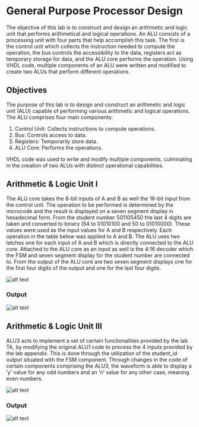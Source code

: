 # General Purpose Processor Design
The objective of this lab is to construct and design an arithmetic and logic unit that performs arithmetical and logical operations. An ALU consists of a processing unit with four parts that help accomplish this task. The first is the control unit which collects the instruction needed to compute the operation, the bus controls the accessibility to the data, registers act as temporary storage for data, and the ALU core performs the operation. Using VHDL code, multiple components of an ALU were written and modified to create two ALUs that perform different operations.

## Objectives

The purpose of this lab is to design and construct an arithmetic and logic unit (ALU) capable of performing various arithmetic and logical operations. The ALU comprises four main components:

1. Control Unit: Collects instructions to compute operations.
2. Bus: Controls access to data.
3. Registers: Temporarily store data.
5. ALU Core: Performs the operations.

VHDL code was used to write and modify multiple components, culminating in the creation of two ALUs with distinct operational capabilities.

## Arithmetic & Logic Unit I
The ALU core takes the 8-bit inputs of A and B as well the 16-bit input from the control unit. The operation to be performed is determined by the microcode and the result is displayed on a seven segment display in hexadecimal form. From the student number 501105450 the last 4 digits are taken and converted to binary (54 to 01010100 and 50 to 01010000). These values were used as the input values for A and B respectively. Each operation in the table below was applied to A and B. The ALU uses two latches one for each input of A and B which is directly connected to the ALU core. Attached to the ALU core as an input as well is the 4:16 decoder which the FSM and seven segment display for the student number are connected to. From the output of the ALU core are two seven segment displays one for the first four digits of the output and one for the last four digits.

![alt text](https://github.com/55-LM/ALU-Design/blob/main/Lab6_Schematic&Waveforms/alu1.png?raw=true)

### Output
![alt text](https://github.com/55-LM/ALU-Design/blob/main/Lab6_Schematic&Waveforms/alu1op.png?raw=true)

## Arithmetic & Logic Unit III
ALU3 acts to implement a set of certain functionalities provided by the lab TA, by modifying the original ALU1 code to process the 4 inputs provided by the lab appendix. This is done through the utilization of the student_id output situated with the FSM component. Through changes in the code of certain components comprising the ALU3, the waveform is able to display a ‘y’ value for any odd numbers and an ‘n’ value for any other case, meaning even numbers.

![alt text](https://github.com/55-LM/ALU-Design/blob/main/Lab6_Schematic&Waveforms/alu3.png?raw=true)

### Output
![alt text](https://github.com/55-LM/ALU-Design/blob/main/Lab6_Schematic&Waveforms/alu3op.png?raw=true)








